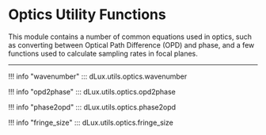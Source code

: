# Optics Utility Functions

This module contains a number of common equations used in optics, such as converting between Optical Path Difference (OPD) and phase, and a few functions used to calculate sampling rates in focal planes.

---

!!! info "wavenumber"
    ::: dLux.utils.optics.wavenumber

!!! info "opd2phase"
    ::: dLux.utils.optics.opd2phase

!!! info "phase2opd"
    ::: dLux.utils.optics.phase2opd

!!! info "fringe_size"
    ::: dLux.utils.optics.fringe_size
